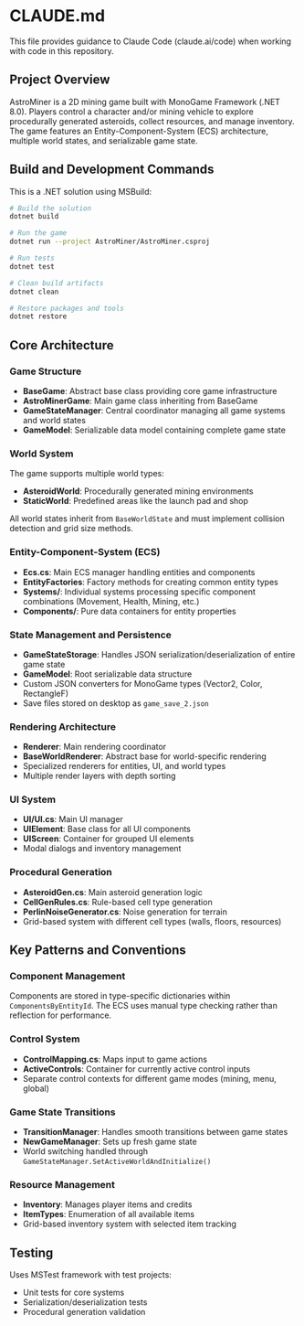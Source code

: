 # CLAUDE.md

This file provides guidance to Claude Code (claude.ai/code) when working with code in this repository.

## Project Overview

AstroMiner is a 2D mining game built with MonoGame Framework (.NET 8.0). Players control a character and/or mining vehicle to explore procedurally generated asteroids, collect resources, and manage inventory. The game features an Entity-Component-System (ECS) architecture, multiple world states, and serializable game state.

## Build and Development Commands

This is a .NET solution using MSBuild:

```bash
# Build the solution
dotnet build

# Run the game
dotnet run --project AstroMiner/AstroMiner.csproj

# Run tests
dotnet test

# Clean build artifacts
dotnet clean

# Restore packages and tools
dotnet restore
```

## Core Architecture

### Game Structure
- **BaseGame**: Abstract base class providing core game infrastructure
- **AstroMinerGame**: Main game class inheriting from BaseGame
- **GameStateManager**: Central coordinator managing all game systems and world states
- **GameModel**: Serializable data model containing complete game state

### World System
The game supports multiple world types:
- **AsteroidWorld**: Procedurally generated mining environments
- **StaticWorld**: Predefined areas like the launch pad and shop

All world states inherit from `BaseWorldState` and must implement collision detection and grid size methods.

### Entity-Component-System (ECS)
- **Ecs.cs**: Main ECS manager handling entities and components
- **EntityFactories**: Factory methods for creating common entity types
- **Systems/**: Individual systems processing specific component combinations (Movement, Health, Mining, etc.)
- **Components/**: Pure data containers for entity properties

### State Management and Persistence
- **GameStateStorage**: Handles JSON serialization/deserialization of entire game state
- **GameModel**: Root serializable data structure
- Custom JSON converters for MonoGame types (Vector2, Color, RectangleF)
- Save files stored on desktop as `game_save_2.json`

### Rendering Architecture
- **Renderer**: Main rendering coordinator
- **BaseWorldRenderer**: Abstract base for world-specific rendering
- Specialized renderers for entities, UI, and world types
- Multiple render layers with depth sorting

### UI System
- **UI/UI.cs**: Main UI manager
- **UIElement**: Base class for all UI components
- **UIScreen**: Container for grouped UI elements
- Modal dialogs and inventory management

### Procedural Generation
- **AsteroidGen.cs**: Main asteroid generation logic
- **CellGenRules.cs**: Rule-based cell type generation
- **PerlinNoiseGenerator.cs**: Noise generation for terrain
- Grid-based system with different cell types (walls, floors, resources)

## Key Patterns and Conventions

### Component Management
Components are stored in type-specific dictionaries within `ComponentsByEntityId`. The ECS uses manual type checking rather than reflection for performance.

### Control System
- **ControlMapping.cs**: Maps input to game actions
- **ActiveControls**: Container for currently active control inputs
- Separate control contexts for different game modes (mining, menu, global)

### Game State Transitions
- **TransitionManager**: Handles smooth transitions between game states
- **NewGameManager**: Sets up fresh game state
- World switching handled through `GameStateManager.SetActiveWorldAndInitialize()`

### Resource Management
- **Inventory**: Manages player items and credits
- **ItemTypes**: Enumeration of all available items
- Grid-based inventory system with selected item tracking

## Testing
Uses MSTest framework with test projects:
- Unit tests for core systems
- Serialization/deserialization tests
- Procedural generation validation